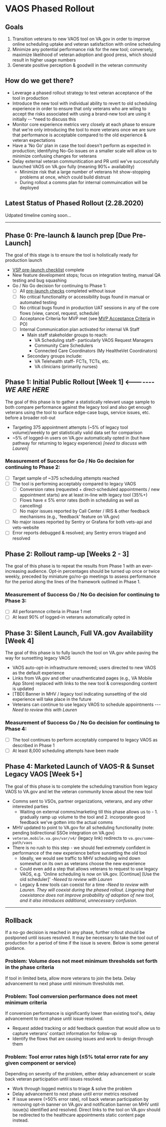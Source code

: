 # VAOS Phased Rollout

## Goals
1. Transition veterans to new VAOS tool on VA.gov in order to improve online scheduling uptake and veteran satisfaction with online scheduling
2. Minimize any potential performance risk for the new tool; conversely, maximize likelihood of veteran adoption and good press, which should result in higher usage numbers
3. Generate positive perception & goodwill in the veteran community

## How do we get there?
- Leverage a phased rollout strategy to test veteran acceptance of the tool in production
- Introduce the new tool with individual ability to revert to old scheduling experience in order to ensure that only veterans who are wiling to accept the risks associated with using a brand-new tool are using it initially -- *need to discuss this
- Monitor core experience metrics very closely at each phase to ensure that we're only introducing the tool to more veterans once we are sure that performance is acceptable compared to the old experience & veteran expectations
- Have a 'No Go' plan in case the tool doesn't perform as expected in production; identifying No-Go issues on a smaller scale will allow us to minimize confusing changes for veterans
- Delay external veteran communitication and PR until we've successfully launched VAOS on VA.gov fully (meaning 90%+ availability)
    - Minimize risk that a large number of veterans hit show-stopping problems at once, which could build distrust
    - During rollout a comms plan for internal commuincation will be deployed


## Latest Status of Phased Rollout (2.28.2020)
Udpated timeline coming soon...


-----

## Phase 0: Pre-launch & launch prep [Due Pre-Launch]
The goal of this stage is to ensure the tool is holistically ready for production launch
- [VSP pre-launch checklist](https://github.com/department-of-veterans-affairs/va.gov-team/blob/master/products/health-care/appointments/va-online-scheduling/product/Product%20Dev%20Checklist%20-%20VAOS%20MVP.md) complete
- New feature development stops; focus on integration testing, manual QA testing and bug squashing
- Go / No Go decision for continuing to Phase 1:
  - [ ] All [pre-launch checks](https://github.com/department-of-veterans-affairs/va.gov-team/blob/master/products/health-care/appointments/va-online-scheduling/product/Product%20Dev%20Checklist%20-%20VAOS%20MVP.md) completed without issue
  - [ ] No critical functionality or accessibility bugs found in manual or automated testing
  - [ ] No critical bugs found in production UAT sessions in any of the core flows (view, cancel, request, schedule)
  - [ ] Acceptance Criteria for MVP met (see [MVP Acceptance Criteria](https://github.com/department-of-veterans-affairs/va.gov-team/blob/master/products/health-care/appointments/README.md#acceptance-criteria) in PO)
  - [ ] Internal Communication plan activated for internal VA Staff
    - Main staff stakeholder groups to reach: 
        - VA Scheduling staff- particularly VAOS Request Managers
        - Community Care Schedulers
        - Connected Care Coordinators (My HealtheVet Coordinators)
    - Secondary groups include:
        - VA Telehealth staff- FCTs, TCTs, etc.
        - VA clinicians (primarily nurses)

## Phase 1: Initial Public Rollout [Week 1] <------- *WE ARE HERE*
The goal of this phase is to gather a statistically relevant usage sample to both compare performance against the legacy tool and also get enough veterans using the tool to surface edge-case bugs, service issues, etc. before a broader roll-out
- Targeting 375 appointment attempts (~5% of legacy tool volume)/weekly to get statistically valid data set for comparison
- ~5% of logged-in users on VA.gov automatically opted in (but have pathway for returning to legacy experience) *[need to discuss with Lauren]*

### Measurement of Success for Go / No Go decision for continuing to Phase 2:
  - [ ] Target sample of ~375 scheduling attempts reached
  - [ ] The tool is performing acceptably compared to legacy VAOS
    - [ ] Conversion rates (requested + direct-scheduled appointments / new appointment starts) are at least in-line with legacy tool (35%+)
    - [ ] Flows have ≤ 5% error rates (both in scheduling as well as cancelling)
    - [ ] No major issues reported by Call Center / IRIS & other feedback mechanisms (e.g., 'feedback' feature on VA.gov)
  - [ ] No major issues reported by Sentry or Grafana for both vets-api and vets-website
  - [ ] Error reports debugged & resolved; any Sentry errors triaged and resolved
  
 ## Phase 2: Rollout ramp-up [Weeks 2 - 3]
The goal of this phase is to repeat the results from Phase 1 with an ever-increasing audience. Opt-in percentages should be turned up once or twice weekly, preceded by miniature go/no-go meetings to assess performance for the period along the lines of the framework outlined in Phase 1.

### Measurement of Success Go / No Go decision for continuing to Phase 3:
   - [ ] All perforamnce criteria in Phase 1 met
   - [ ] At least 90% of logged-in veterans automatically opted in

## Phase 3: Silent Launch, Full VA.gov Availability [Week 4]
The goal of this phase is to fully launch the tool on VA.gov while paving the way for sunsetting legacy VAOS
- VAOS auto-opt-in infrastructure removed; users directed to new VAOS as the default experience
- Links from VA.gov and other unauthenticated pages (e.g., VA Mobile App Store) replaced with links to the new tool & corresponding content is updated
- [TBD] Banner in MHV / legacy tool indicating sunsetting of the old experience will take place in the future
- Veterans can continue to use legacy VAOS to schedule appointments ---*Need to review this with Lauren*

### Measurement of Success Go / No Go decision for continuing to Phase 4:
  - [ ] The tool continues to perform acceptably compared to legacy VAOS as described in Phase 1
  - [ ] At least 8,000 scheduling attempts have been made

## Phase 4: Marketed Launch of VAOS-R & Sunset Legacy VAOS [Week 5+]
The goal of this phase is to complete the scheduling transition from legacy VAOS to VA.gov and let the veteran community know about the new tool
- Comms sent to VSOs, partner organizations, veterans, and any other interested parties
  - Waiting on external comms/marketing till this phase allows us to - 1. gradually ramp up volume to the tool and 2. incorporate  good feedback we've gotten into the actual comms
- MHV updated to point to VA.gov for all scheduling functionality (note: pending bidirectional SSOe integration on VA.gov)
- `veteran.mobile.va.gov/var/v4/` (legacy link) redirects to `va.gov/some-path/vaos`
- There is no rush to this step - we should feel extremely confident in performance of the new experience before sunsetting the old tool
  - Ideally, we would see traffic to MHV scheduling wind down somewhat on its own as veterans choose the new experience
  - Could even add a step that allows veterans to request to use legacy VAOS, e.g. 'Online scheduling is now on VA.gov. [Continue] [Use the old scheduler]' -*Neeed to review with Lauren*
  - Legacy & new tools can coexist for a time -*Need to review with Lauren. They will coexist during the phased rollout. Lingering that coexistance does not improve probability of adoption of new tool, and it also introduces additional, unnecessary confusion.*
  
-----

## Rollback
If a no-go decision is reached in any phase, further rollout should be postponed until issues resolved. It may be necessary to take the tool out of production for a period of time if the issue is severe. Below is some general guidance.

### Problem: Volume does not meet minimum thresholds set forth in the phase criteria
If tool in limited beta, allow more veterans to join the beta. Delay advancement to next phase until minimum thresholds met.

### Problem: Tool conversion performance does not meet minimum criteria
If conversion performance is significantly lower than existing tool's, delay advancement to next phase until issue resolved.
- Request added tracking or add feedback question that would allow us to capture veterans' contact information for follow-up
- Identify the flows that are causing issues and work to design through them

### Problem: Tool error rates high (≤5% total error rate for any given component or service)
Depending on severity of the problem, either delay advancement or scale back veteran participation until issues resolved.
- Work through logged metrics to triage & solve the problem
- Delay advancement to next phase until error metrics resolved
- If issue severe (>50% error rate), roll back veteran participation by removing opt-in banner on VA.gov and notification banner on MHV until issue(s) identified and resolved. Direct links to the tool on VA.gov should be redirected to the healthcare appointments static content page instead.

